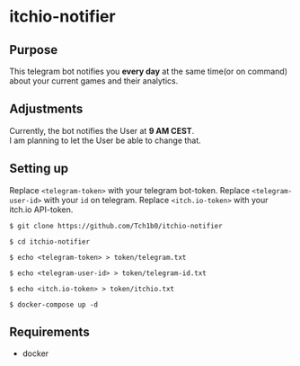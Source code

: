 # itchio-notifier

## Purpose
This telegram bot notifies you **every day** at the same time(or on command) about your current games and their analytics.

## Adjustments
Currently, the bot notifies the User at **9 AM CEST**.<br>
I am planning to let the User be able to change that.  

## Setting up
Replace `<telegram-token>` with your telegram bot-token.
Replace `<telegram-user-id>` with your `id` on telegram.
Replace `<itch.io-token>` with your itch.io API-token.
```
$ git clone https://github.com/Tch1b0/itchio-notifier
```
```
$ cd itchio-notifier
```
```
$ echo <telegram-token> > token/telegram.txt
```
```
$ echo <telegram-user-id> > token/telegram-id.txt
```
```
$ echo <itch.io-token> > token/itchio.txt
```
```
$ docker-compose up -d
```

## Requirements
* docker